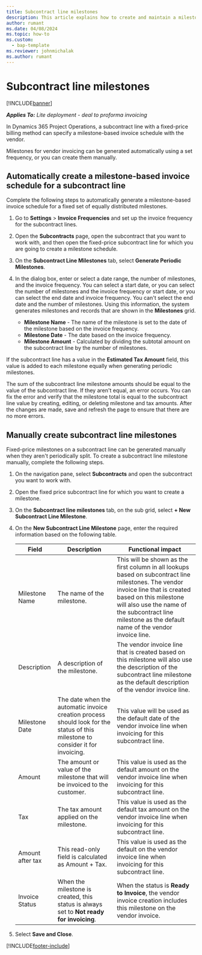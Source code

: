 ```yaml
---
title: Subcontract line milestones
description: This article explains how to create and maintain a milestone-based invoice schedule for a subcontract with a vendor.
author: rumant
ms.date: 04/08/2024
ms.topic: how-to
ms.custom: 
  - bap-template
ms.reviewer: johnmichalak
ms.author: rumant
---
```


# Subcontract line milestones

[!INCLUDE[banner](../../includes/banner.md)]

_**Applies To:** Lite deployment - deal to proforma invoicing_

In Dynamics 365 Project Operations, a subcontract line with a fixed-price billing method can specify a milestone-based invoice schedule with the vendor.

Milestones for vendor invoicing can be generated automatically using a set frequency, or you can create them manually.

## Automatically create a milestone-based invoice schedule for a subcontract line

Complete the following steps to automatically generate a milestone-based invoice schedule for a fixed set of equally distributed milestones.

1. Go to **Settings** > **Invoice Frequencies** and set up the invoice frequency for the subcontract lines.
2. Open the **Subcontracts** page, open the subcontract that you want to work with, and then open the fixed-price subcontract line for which you are going to create a milestone schedule.
3. On the **Subcontract Line Milestones** tab, select **Generate Periodic Milestones**.
4. In the dialog box, enter or select a date range, the number of milestones, and the invoice frequency. You can select a start date, or you can select the number of milestones and the invoice frequency or start date, or you can select the end date and invoice frequency. You can't select the end date and the number of milestones.
Using this information, the system generates milestones and records that are shown in the **Milestones** grid.

   - **Milestone Name** - The name of the milestone is set to the date of the milestone based on the invoice frequency.
   - **Milestone Date** - The date based on the invoice frequency.
   - **Milestone Amount** - Calculated by dividing the subtotal amount on the subcontract line by the number of milestones.

If the subcontract line has a value in the **Estimated Tax Amount** field, this value is added to each milestone equally when generating periodic milestones.

The sum of the subcontract line milestone amounts should be equal to the value of the subcontract line. If they aren't equal, an error occurs. You can fix the error and verify that the milestone total is equal to the subcontract line value by creating, editing, or deleting milestone and tax amounts. After the changes are made, save and refresh the page to ensure that there are no more errors.

## Manually create subcontract line milestones

Fixed-price milestones on a subcontract line can be generated manually when they aren't periodically split. To create a subcontract line milestone manually, complete the following steps.

1. On the navigation pane, select **Subcontracts** and open the subcontract you want to work with.
2. Open the fixed price subcontract line for which you want to create a milestone.
3. On the **Subcontract line milestones** tab, on the sub grid, select **+ New Subcontract Line Milestone**.
4. On the **New Subcontract Line Milestone** page, enter the required information based on the following table.

    | Field | Description |Functional impact|
    | --- | --- |----------------------|
    | Milestone Name | The name of the milestone. |This will be shown as the first column in all lookups based on subcontract line milestones. The vendor invoice line that is created based on this milestone will also use the name of the subcontract line milestone as the default name of the vendor invoice line.|
    | Description | A description of the milestone. |The vendor invoice line that is created based on this milestone will also use the description of the subcontract line milestone as the default description of the vendor invoice line.|
    | Milestone Date | The date when the automatic invoice creation process should look for the status of this milestone to consider it for invoicing.| This value will be used as the default date of the vendor invoice line when invoicing for this subcontract line. |
    | Amount | The amount or value of the milestone that will be invoiced to the customer. |This value is used as the default amount on the vendor invoice line when invoicing for this subcontract line. |
    | Tax | The tax amount applied on the milestone.| This value is used as the default tax amount on the vendor invoice line when invoicing for this subcontract line. |
    | Amount after tax | This read-only field is calculated as Amount + Tax.|This value is used as the default on the vendor invoice line when invoicing for this subcontract line. |
    | Invoice Status | When the milestone is created, this status is always set to  **Not ready for invoicing**.|  When the status is **Ready to Invoice**, the vendor invoice creation includes this milestone on the vendor invoice. |

5. Select **Save and Close**.


[!INCLUDE[footer-include](../../includes/footer-banner.md)]
